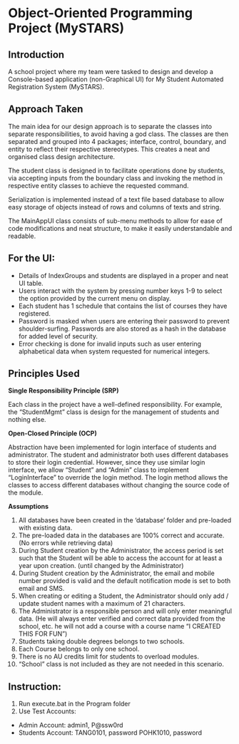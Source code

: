 # Object-Oriented Programming Project (MySTARS)

## Introduction
A school project where my team were tasked to design and develop a Console-based application (non-Graphical UI) for My Student Automated Registration System (MySTARS).

## Approach Taken
The main idea for our design approach is to separate the classes into separate responsibilities, to avoid having a god class. The classes are then separated and grouped into 4 packages; interface, control, boundary, and entity to reflect their respective stereotypes. This creates a neat and organised class design architecture. 

The student class is designed in to facilitate operations done by students, via accepting inputs from the boundary class and invoking the method in respective entity classes to achieve the requested command.

Serialization is implemented instead of a text file based database to allow easy storage of objects instead of rows and columns of texts and string. 

The MainAppUI class consists of sub-menu methods to allow for ease of code modifications and neat structure, to make it easily understandable and readable. 

## For the UI:
-	Details of IndexGroups and students are displayed in a proper and neat UI table.
-	Users interact with the system by pressing number keys 1-9 to select the option provided by the current menu on display. 
-	Each student has 1 schedule that contains the list of courses they have registered.
-	Password is masked when users are entering their password to prevent shoulder-surfing. Passwords are also stored as a hash in the database for added level of security. 
-	Error checking is done for invalid inputs such as user entering alphabetical data when system requested for numerical integers.


## Principles Used
**Single Responsibility Principle (SRP)**

Each class in the project have a well-defined responsibility. For example, the “StudentMgmt” class is design for the management of students and nothing else. 

**Open-Closed Principle (OCP)** 

Abstraction have been implemented for login interface of students and administrator. The student and administrator both uses different databases to store their login credential. However, since they use similar login interface, we allow “Student” and “Admin” class to implement “LoginInterface” to override the login method. The login method allows the classes to access different databases without changing the source code of the module. 

**Assumptions**
1.	All databases have been created in the ‘database’ folder and pre-loaded with existing data.
2.	The pre-loaded data in the databases are 100% correct and accurate. (No errors while retrieving data)
3.	During Student creation by the Administrator, the access period is set such that the Student will be able to access the account for at least a year upon creation. (until changed by the Administrator)
4.	During Student creation by the Administrator, the email and mobile number provided is valid and the default notification mode is set to both email and SMS. 
5.	When creating or editing a Student, the Administrator should only add / update student names with a maximum of 21 characters.
6.	The Administrator is a responsible person and will only enter meaningful data. 
(He will always enter verified and correct data provided from the school, 
etc. he will not add a course with a course name “I CREATED THIS FOR FUN”) 
7.	Students taking double degrees belongs to two schools. 
8.	Each Course belongs to only one school.
9.	There is no AU credits limit for students to overload modules. 
10.	“School” class is not included as they are not needed in this scenario.	


## Instruction:

1. Run execute.bat in the Program folder
2. Use Test Accounts: 
  - Admin Account: admin1, P@ssw0rd
  - Students Account: TANG0101, password
              POHK1010, password
